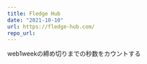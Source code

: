 ```yaml
---
title: Fledge Hub
date: "2021-10-10"
url: https://fledge-hub.com/
repo_url:
---
```


web1weekの締め切りまでの秒数をカウントする
